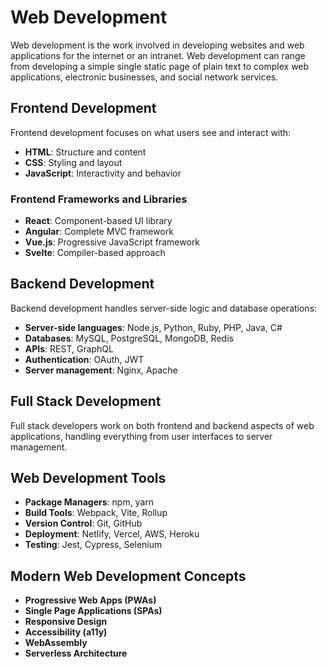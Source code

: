 # Web Development

Web development is the work involved in developing websites and web applications for the internet or an intranet. Web development can range from developing a simple single static page of plain text to complex web applications, electronic businesses, and social network services.

## Frontend Development

Frontend development focuses on what users see and interact with:

- **HTML**: Structure and content
- **CSS**: Styling and layout
- **JavaScript**: Interactivity and behavior

### Frontend Frameworks and Libraries

- **React**: Component-based UI library
- **Angular**: Complete MVC framework
- **Vue.js**: Progressive JavaScript framework
- **Svelte**: Compiler-based approach

## Backend Development

Backend development handles server-side logic and database operations:

- **Server-side languages**: Node.js, Python, Ruby, PHP, Java, C#
- **Databases**: MySQL, PostgreSQL, MongoDB, Redis
- **APIs**: REST, GraphQL
- **Authentication**: OAuth, JWT
- **Server management**: Nginx, Apache

## Full Stack Development

Full stack developers work on both frontend and backend aspects of web applications, handling everything from user interfaces to server management.

## Web Development Tools

- **Package Managers**: npm, yarn
- **Build Tools**: Webpack, Vite, Rollup
- **Version Control**: Git, GitHub
- **Deployment**: Netlify, Vercel, AWS, Heroku
- **Testing**: Jest, Cypress, Selenium

## Modern Web Development Concepts

- **Progressive Web Apps (PWAs)**
- **Single Page Applications (SPAs)**
- **Responsive Design**
- **Accessibility (a11y)**
- **WebAssembly**
- **Serverless Architecture**